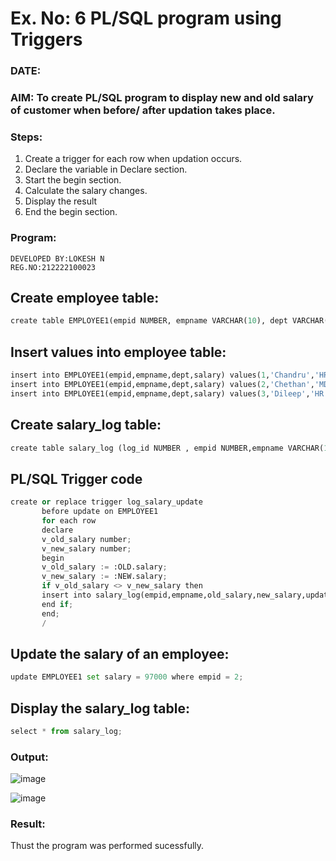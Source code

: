 # Ex. No: 6 PL/SQL program using Triggers 
### DATE: 
### AIM: To create PL/SQL program to display new and old salary of customer when before/ after updation takes place. 

### Steps:
1. Create a trigger for each row when updation occurs.
2. Declare the variable in Declare section.
3. Start the begin section.
4. Calculate the salary changes.
5. Display the result 
6. End the begin section.

### Program:
```
DEVELOPED BY:LOKESH N
REG.NO:212222100023
```
## Create employee table:
```python
create table EMPLOYEE1(empid NUMBER, empname VARCHAR(10), dept VARCHAR(10),salary NUMBER);
```
## Insert values into employee table:
```python
insert into EMPLOYEE1(empid,empname,dept,salary) values(1,'Chandru','HR',2500000);
insert into EMPLOYEE1(empid,empname,dept,salary) values(2,'Chethan','MD',950000);
insert into EMPLOYEE1(empid,empname,dept,salary) values(3,'Dileep','HR',800000);
```
## Create salary_log table:
```python
create table salary_log (log_id NUMBER , empid NUMBER,empname VARCHAR(10),old_salary NUMBER,new_salary NUMBER,update_date DATE);
```
## PL/SQL Trigger code
```python
create or replace trigger log_salary_update
       before update on EMPLOYEE1
       for each row
       declare
       v_old_salary number;
       v_new_salary number;
       begin
       v_old_salary := :OLD.salary;
       v_new_salary := :NEW.salary;
       if v_old_salary <> v_new_salary then
       insert into salary_log(empid,empname,old_salary,new_salary,update_date)values(:OLD.empid,:OLD.empname,v_old_salary,v_new_salary,SYSDATE);
       end if;
       end;
       /
```
## Update the salary of an employee:
```python
update EMPLOYEE1 set salary = 97000 where empid = 2;
```
## Display the salary_log table:
```python
select * from salary_log;
```
### Output:
![image](https://github.com/lokeshnarayanan/DBMS/assets/119393019/e1d76ea8-74b3-47ad-8a9b-897c8cc251ec)

![image](https://github.com/lokeshnarayanan/DBMS/assets/119393019/3619b17b-62d0-4a84-a0c1-07d0265d83f8)

### Result:
Thust the program was performed sucessfully.
